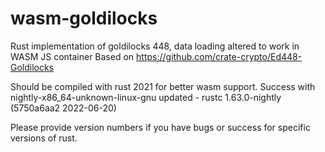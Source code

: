 # wasm-goldilocks
Rust implementation of goldilocks 448, data loading altered to work in WASM JS container
Based on https://github.com/crate-crypto/Ed448-Goldilocks

Should be compiled with rust 2021 for better wasm support.
Success with nightly-x86_64-unknown-linux-gnu updated - rustc 1.63.0-nightly (5750a6aa2 2022-06-20)

Please provide version numbers if you have bugs or success for specific versions of rust.
